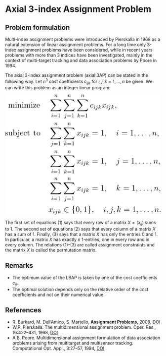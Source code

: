 # Axial 3-index Assignment Problem


## Problem formulation

Multi-index assignment problems were introduced by Pierskalla in 1968 as a natural
extension of linear assignment problems. For a long time only 3-index assignment problems
have been considered, while in recent years problems with more than 3 indices have been
investigated, mainly in the context of multi-target tracking and data association problems by Poore in 1994.


The axial 3-index assignment problem (axial 3AP) can be stated in the following way. Let
$n^3$ cost coefficients $c_{ijk}$ for $i,j,k = 1, \ldots , n$ be given.
We can write this problem as an integer linear program:



![Mathematical formulation](./problem.png)


The first set of equations (1) says that every row of a matrix $X = (x_{ij})$ sums to $1$. The
second set of equations (2) says that every column of a matrix $X$ has a sum of $1$.
Finally, (3) says that a matrix $X$ has only the entries $0$ and $1$. In particular,
a matrix $X$ has exactly $n$ 1-entries, one in every row and in every column. The
relations (1)–(3) are called assignment constraints and the matrix $X$ is called the permutation matrix.


## Remarks
+ The optimum value of the LBAP is taken by one of the cost coefficients $c_{ij}$.
+ The optimal solution depends only on the relative order of the cost coefficients and not on their numerical value.


## References
+ R. Burkard, M. Dell’Amico, S. Martello, **Assignment Problems**, 2009, [DOI](https://doi.org/10.1137/1.9781611972238)
+ W.P. Pierskalla. The multidimensional assignment problem. Oper. Res., 16:422–431, 1968, [DOI](https://doi.org/10.1287/opre.16.2.422)
+ A.B. Poore. Multidimensional assignment formulation of data association problems arising from multitarget and multisensor tracking. Computational Opt. Appl., 3:27–57, 1994, [DOI](https://doi.org/10.1007/978-1-4757-3155-2_2)
